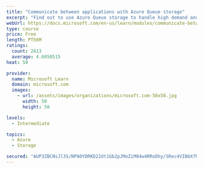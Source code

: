 ```yaml
---
title: "Communicate between applications with Azure Queue storage"
excerpt: "Find out to use Azure Queue storage to handle high demand and improve resilience in your distributed applications."
webUrl: https://docs.microsoft.com/en-us/learn/modules/communicate-between-apps-with-azure-queue-storage/
type: course
price: Free
length: PT56M
ratings:
  count: 2613
  average: 4.6050515
heat: 50

provider:
  name: Microsoft Learn
  domain: microsoft.com
  images:
    - url: /assets/images/organizations/microsoft.com-50x50.jpg
      width: 50
      height: 50

levels:
  - Intermediate

topics:
  - Azure
  - Storage

secured: "AUP3ZBCNsJl3S/NPA0YDRKD22dt1Gb2pJMoZiM84w4RRoDhy/SRec4VIBbXfRs9uXLPg4nTktXECKQaA5v4gS3lpBfeodhhnemhEplSRBxndwS84VEJEuRC1Kq8aFz4DfMmn3LDyOfx/CfFhcklpmxCa8sA2I9gee2g6q9b2YkJ6K92LNRAxVkgljyw+D55mjQj0iWqCGkMpcYCqQtbok/A68JiMh0yDIW6SV5lZcwgwcRIS3YKMcCwahz0/WuXssq7pAmobFJiV9OutUozfFzTmqZ+ibC2NmPl6w0Psm5qb5atk2rsEEhtugALnta0P09xMRD1vtlbyLnwOtY4Qb7+jBq4n0n9Siey0KpFuj17Onez3m6V4nUsx2wH3WK3XxO9bKydPJD25RoZqw2TlXkDFK7/eXW04hSKIXV3H3wo=;TkqvsKPq+ss2JlRyvlefnw=="
---
```


